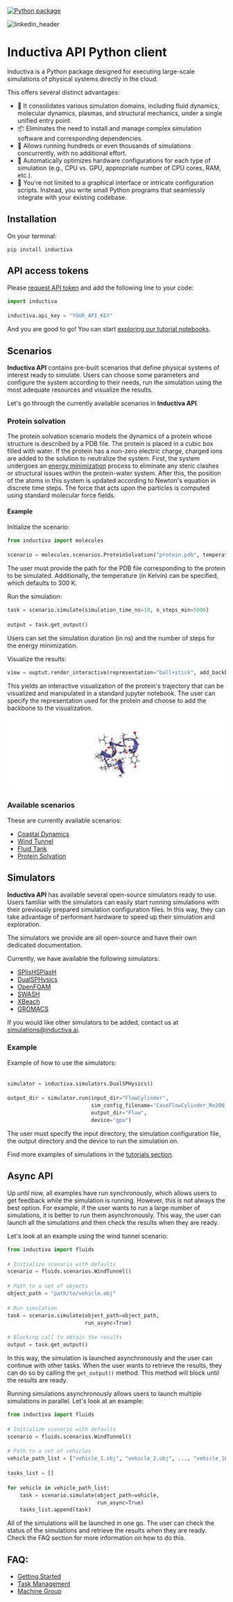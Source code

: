 
[![Python package](https://github.com/inductiva/inductiva/actions/workflows/python-package.yml/badge.svg)](https://github.com/inductiva/inductiva/actions/workflows/python-package.yml)

![linkedin_header](https://user-images.githubusercontent.com/104431973/231184851-0ce34289-593e-4832-aaa2-9aae652113f5.jpg)

# Inductiva API Python client

Inductiva is a Python package designed for executing large-scale simulations of physical systems directly in the cloud.

This offers several distinct advantages:

- 🔄 It consolidates various simulation domains, including fluid dynamics, molecular dynamics, plasmas, and structural mechanics, under a single unified entry point.
- 📦 Eliminates the need to install and manage complex simulation software and corresponding dependencies.
- 🚀 Allows running hundreds or even thousands of simulations concurrently, with no additional effort.
- 💽 Automatically optimizes hardware configurations for each type of simulation (e.g., CPU vs. GPU, appropriate number of CPU cores, RAM, etc.).
- 🐍 You're not limited to a graphical interface or intricate configuration scripts. Instead, you write small Python programs that seamlessly integrate with your existing codebase.


## Installation

On your terminal:

```
pip install inductiva
```

## API access tokens

Please [request API token](https://docs.google.com/forms/d/e/1FAIpQLSflytIIwzaBE_ZzoRloVm3uTo1OQCH6Cqhw3bhFVnC61s7Wmw/viewform)  and add the following line to your code:

```python
import inductiva

inductiva.api_key = "YOUR_API_KEY"
```

And you are good to go! You can start [exploring our tutorial notebooks](https://github.com/inductiva/inductiva/tree/main/demos).

## Scenarios

**Inductiva API** contains pre-built scenarios that define physical systems of interest ready to simulate. Users can choose some parameters and configure the system according to their needs, run the simulation using the most adequate resources and visualize the results.

Let's go through the currently available scenarios in **Inductiva API**.

### Protein solvation

The protein solvation scenario models the dynamics of a protein whose structure is described by a PDB file. The protein is placed in a cubic box filled with water. If the protein has a non-zero electric charge, charged ions are added to the solution to neutralize the system. First, the system undergoes an [energy minimization](https://manual.gromacs.org/current/reference-manual/algorithms/energy-minimization.html) process to eliminate any steric clashes or structural issues within the protein-water system. After this, the position of the atoms in this system is updated according to Newton's equation in discrete time steps. The force that acts upon the particles is computed using standard molecular force fields.

#### Example

Initialize the scenario:

```python
from inductiva import molecules

scenario = molecules.scenarios.ProteinSolvation("protein.pdb", temperature=300)
```

The user must provide the path for the PDB file corresponding to the protein to be simulated. Additionally, the temperature (in Kelvin) can be specified, which defaults to 300 K.

Run the simulation:

```python
task = scenario.simulate(simulation_time_ns=10, n_steps_min=5000)

output = task.get_output()
```

Users can set the simulation duration (in ns) and the number of steps for the energy minimization.

Visualize the results:
```python
view = ouptut.render_interactive(representation="ball+stick", add_backbone=True)
```

This yields an interactive visualization of the protein's trajectory that can be visualized and manipulated in a standard jupyter notebook. The user can specify the representation used for the protein and choose to add the backbone to the visualization.

![Protein solvation simulation.](resources/media/protein_solvation.gif)



### Available scenarios

These are currently available scenarios:

- [Coastal Dynamics](inductiva/coastal/README.md)
- [Wind Tunnel](inductiva/fluids/scenarios/wind_tunnel/README.md)
- [Fluid Tank](inductiva/fluids/scenarios/fluid_tank/README.md)
- [Protein Solvation](inductiva/molecules/scenarios/protein_solvation/README.md)


## Simulators

**Inductiva API** has available several open-source simulators ready to use. Users familiar with the simulators can easily start running simulations with their previously prepared simulation configuration files. In this way, they can take advantage of performant hardware to speed up their simulation and exploration.

The simulators we provide are all open-source and have their own dedicated documentation.

Currently, we have available the following simulators:
- [SPlisHSPlasH](https://github.com/InteractiveComputerGraphics/SPlisHSPlasH)
- [DualSPHysics](https://github.com/DualSPHysics/DualSPHysics)
- [OpenFOAM](https://www.openfoam.com/)
- [SWASH](https://swash.sourceforge.io/)
- [XBeach](https://oss.deltares.nl/web/xbeach/)
- [GROMACS](https://www.gromacs.org/)

If you would like other simulators to be added, contact us at [simulations@inductiva.ai](mailto:simulations@inductiva.ai).

### Example

Example of how to use the simulators:

```python

simulator = inductiva.simulators.DualSPHysics()

output_dir = simulator.run(input_dir="FlowCylinder",
                           sim_config_filename="CaseFlowCylinder_Re200_Def.xml",
                           output_dir="Flow",
                           device="gpu")
```

The user must specify the input directory, the simulation configuration file, the output directory and the device to run the simulation on.

Find more examples of simulations in the [tutorials section](https://github.com/inductiva/inductiva/tree/main/demos).


## Async API

Up until now, all examples have run synchronously, which allows users to get feedback while the simulation is running. However, this is not always the best option. For example, if the user wants to run a large number of simulations, it is better to run them asynchronously. This way, the user can launch all the simulations and then check the results when they are ready.

Let's look at an example using the wind tunnel scenario:

```python
from inductiva import fluids

# Initialize scenario with defaults
scenario = fluids.scenarios.WindTunnel()

# Path to a set of objects
object_path = "path/to/vehicle.obj"

# Run simulation
task = scenario.simulate(object_path=object_path,
                         run_async=True)

# Blocking call to obtain the results
output = task.get_output()
```

In this way, the simulation is launched asynchronously and the user can continue with other tasks. When the user wants to retrieve the results, they can do so by calling the `get_output()` method. This method will block until the results are ready.

Running simulations asynchronously allows users to launch multiple simulations in parallel. Let's look at an example:

```python
from inductiva import fluids

# Initialize scenario with defaults
scenario = fluids.scenarios.WindTunnel()

# Path to a set of vehicles
vehicle_path_list = ["vehicle_1.obj", "vehicle_2.obj", ..., "vehicle_1000.obj"]

tasks_list = []

for vehicle in vehicle_path_list:
    task = scenario.simulate(object_path=vehicle,
                             run_async=True)
    tasks_list.append(task)
```

All of the simulations will be launched in one go. The user can check the status of the simulations and retrieve the results when they are ready. Check the FAQ section for more information on how to do this.



## FAQ:

- [Getting Started](#installation)
- [Task Management](inductiva/tasks/README.md)
- [Machine Group](inductiva/resources/README.md)
